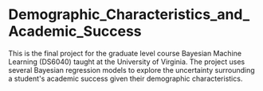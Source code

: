 # Demographic_Characteristics_and_Academic_Success
This is the final project for the graduate level course Bayesian Machine Learning (DS6040) taught at the University of Virginia. The project uses several Bayesian regression models to explore the uncertainty surrounding a student's academic success given their demographic characteristics.

